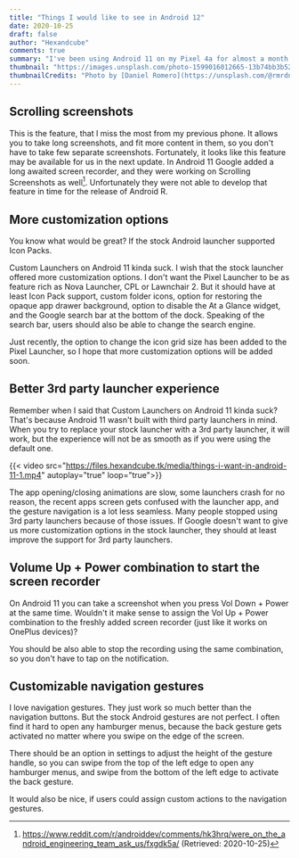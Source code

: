 ```yaml
---
title: "Things I would like to see in Android 12"
date: 2020-10-25
draft: false
author: "Hexandcube"
comments: true
summary: "I've been using Android 11 on my Pixel 4a for almost a month now, and I love it. But it's definitely not perfect. While Android is a pretty mature OS right now, there are still few things that I think should be added in future versions of Google's mobile operating system."
thumbnail: "https://images.unsplash.com/photo-1599016012665-13b74bb3b528?ixid=MXwxMjA3fDB8MHxwaG90by1wYWdlfHx8fGVufDB8fHw%3D&ixlib=rb-1.2.1&auto=format&fit=crop&w=1493&q=80"
thumbnailCredits: "Photo by [Daniel Romero](https://unsplash.com/@rmrdnl)"
---
```


## Scrolling screenshots

This is the feature, that I miss the most from my previous phone. It allows you to take long screenshots, and fit more content in them, so you don't have to take few separate screenshots. Fortunately, it looks like this feature may be available for us in the next update. In Android 11 Google added a long awaited screen recorder, and they were working on Scrolling Screenshots as well[^1]. Unfortunately they were not able to develop that feature in time for the release of Android R.

## More customization options
You know what would be great? If the stock Android launcher supported Icon Packs.

Custom Launchers on Android 11 kinda suck. I wish that the stock launcher offered more customization options. I don't want the Pixel Launcher to be as feature rich as Nova Launcher, CPL or Lawnchair 2. But it should have at least Icon Pack support, custom folder icons, option for restoring the opaque app drawer background, option to disable the At a Glance widget, and the Google search bar at the bottom of the dock. Speaking of the search bar, users should also be able to change the search engine.

Just recently, the option to change the icon grid size has been added to the Pixel Launcher, so I hope that more customization options will be added soon.

## Better 3rd party launcher experience
Remember when I said that Custom Launchers on Android 11 kinda suck? That's because Android 11 wasn't built with third party launchers in mind. When you try to replace your stock launcher with a 3rd party launcher, it will work, but the experience will not be as smooth as if you were using the default one. 


{{< video src="https://files.hexandcube.tk/media/things-i-want-in-android-11-1.mp4" autoplay="true" loop="true">}}

The app opening/closing animations are slow, some launchers crash for no reason, the recent apps screen gets confused with the launcher app, and the gesture navigation is a lot less seamless. Many people stopped using 3rd party launchers because of those issues. If Google doesn't want to give us more customization options in the stock launcher, they should at least improve the support for 3rd party launchers.

## Volume Up + Power combination to start the screen recorder
On Android 11 you can take a screenshot when you press Vol Down + Power at the same time. Wouldn't it make sense to assign the Vol Up + Power combination to the freshly added screen recorder (just like it works on OnePlus devices)?

You should be also able to stop the recording using the same combination, so you don't have to tap on the notification.

## Customizable navigation gestures
I love navigation gestures. They just work so much better than the navigation buttons. But the stock Android gestures are not perfect. I often find it hard to open any hamburger menus, because the back gesture gets activated no matter where you swipe on the edge of the screen. 

There should be an option in settings to adjust the height of the gesture handle, so you can swipe from the top of the left edge to open any hamburger menus, and swipe from the bottom of the left edge to activate the back gesture. 

It would also be nice, if users could assign custom actions to the navigation gestures.

[^1]: https://www.reddit.com/r/androiddev/comments/hk3hrq/were_on_the_android_engineering_team_ask_us/fxgdk5a/ (Retrieved: 2020-10-25)